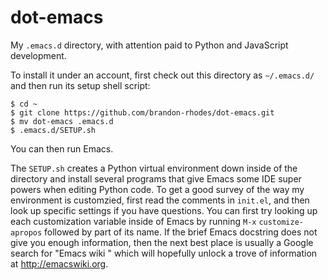 dot-emacs
=========

My `.emacs.d` directory, with attention paid to Python and JavaScript
development.

To install it under an account, first check out this directory as
`~/.emacs.d/` and then run its setup shell script:

    $ cd ~
    $ git clone https://github.com/brandon-rhodes/dot-emacs.git
    $ mv dot-emacs .emacs.d
    $ .emacs.d/SETUP.sh

You can then run Emacs.

The `SETUP.sh` creates a Python virtual environment down inside of the
directory and install several programs that give Emacs some IDE super
powers when editing Python code.  To get a good survey of the way my
environment is customzied, first read the comments in `init.el`, and
then look up specific settings if you have questions.  You can first try
looking up each customization variable inside of Emacs by running `M-x`
`customize-apropos` followed by part of its name.  If the brief Emacs
docstring does not give you enough information, then the next best place
is usually a Google search for "Emacs wiki <variable-name>" which will
hopefully unlock a trove of information at http://emacswiki.org.
